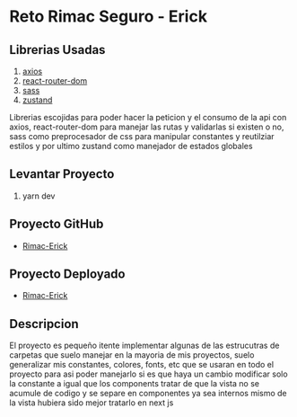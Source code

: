 # Reto Rimac Seguro - Erick

## Librerias Usadas

1. [axios](https://axios-http.com/docs/intro)
3. [react-router-dom](https://reactrouter.com/en/main/start/overview)
4. [sass](https://sass-lang.com/documentation/)
5. [zustand](https://docs.pmnd.rs/zustand/getting-started/introduction)

Librerias escojidas para poder hacer la peticion y el consumo de la api con axios, react-router-dom para manejar las rutas y validarlas si existen o no, sass como preprocesador de css para manipular constantes y reutilziar estilos y por ultimo zustand como manejador de estados globales

## Levantar Proyecto

1. yarn dev

## Proyecto GitHub

-   [Rimac-Erick](https://github.com/7Erick21/rimac-insurance)

## Proyecto Deployado

-   [Rimac-Erick](https://rimac-insurance.vercel.app/)

## Descripcion

El proyecto es pequeño itente implementar algunas de las estrucutras de carpetas que suelo manejar en la mayoria de mis proyectos, suelo generalizar mis constantes, colores, fonts, etc que se usaran en todo el proyecto para asi poder manejarlo si es que haya un cambio modificar solo la constante a igual que los components tratar de que la vista no se acumule de codigo y se separe en componentes ya sea internos mismo de la vista hubiera sido mejor tratarlo en next js
